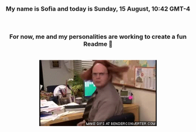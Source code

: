 


<div align="center">
<h3 >My name is Sofia and today is Sunday, 15 August, 10:42 GMT-4</h3><br>
<h3 >For now, me and my personalities are working to create a fun Readme 👋
</h3><br>
<img src='img/dwight.gif' alt='working...'/>
</div>
